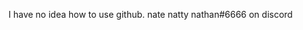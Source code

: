 I have no idea how to use github. 
nate natty nathan#6666 on discord 

<!---
PurpyThePolite/PurpyThePolite is a ✨ special ✨ repository because its `README.md` (this file) appears on your GitHub profile.
You can click the Preview link to take a look at your changes.
--->
